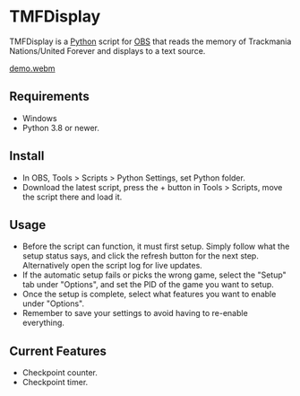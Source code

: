 # TMFDisplay
TMFDisplay is a [Python](https://www.python.org/) script for [OBS](https://github.com/obsproject/obs-studio) that reads the memory of Trackmania Nations/United Forever and displays to a text source.

[demo.webm](https://github.com/SuperKulPerson/TMFDisplay/assets/153872437/e95b7e3b-e1dc-43ab-a8c3-915ea6a45c0e)

## Requirements
- Windows
- Python 3.8 or newer.

## Install
- In OBS, Tools > Scripts > Python Settings, set Python folder.
- Download the latest script, press the + button in Tools > Scripts, move the script there and load it.

## Usage
- Before the script can function, it must first setup. Simply follow what the setup status says, and click the refresh button for the next step. Alternatively open the script log for live updates.
- If the automatic setup fails or picks the wrong game, select the "Setup" tab under "Options", and set the PID of the game you want to setup.
- Once the setup is complete, select what features you want to enable under "Options".
- Remember to save your settings to avoid having to re-enable everything.

## Current Features
- Checkpoint counter.
- Checkpoint timer.
